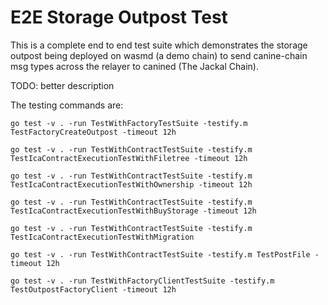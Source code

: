 # E2E Storage Outpost Test

This is a complete end to end test suite which demonstrates the storage outpost being deployed on wasmd (a demo chain) to send 
canine-chain msg types across the relayer to canined (The Jackal Chain).

TODO: better description 

The testing commands are:

```
go test -v . -run TestWithFactoryTestSuite -testify.m TestFactoryCreateOutpost -timeout 12h

go test -v . -run TestWithContractTestSuite -testify.m TestIcaContractExecutionTestWithFiletree -timeout 12h

go test -v . -run TestWithContractTestSuite -testify.m TestIcaContractExecutionTestWithOwnership -timeout 12h

go test -v . -run TestWithContractTestSuite -testify.m TestIcaContractExecutionTestWithBuyStorage -timeout 12h

go test -v . -run TestWithContractTestSuite -testify.m TestIcaContractExecutionTestWithMigration  

go test -v . -run TestWithContractTestSuite -testify.m TestPostFile -timeout 12h

go test -v . -run TestWithFactoryClientTestSuite -testify.m TestOutpostFactoryClient -timeout 12h


```


